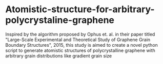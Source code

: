 # Atomistic-structure-for-arbitrary-polycrystaline-graphene
Inspired by the algorithm proposed by Ophus et. al. in their paper titled "Large-Scale Experimental and Theoretical Study of Graphene Grain Boundary Structures", 2015, this study is aimed to create a novel python script to generate atomistic structures of polycrystalline graphene with arbitrary grain distributions like gradient grain size
